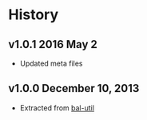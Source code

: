 # History

## v1.0.1 2016 May 2
- Updated meta files

## v1.0.0 December 10, 2013
- Extracted from [bal-util](https://github.com/balupton/bal-util/blob/6501d51bc0244fce3781fc0150136f7493099237/src/lib/paths.coffee#L81-L96)
